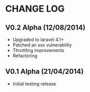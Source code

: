 CHANGE LOG
==========


## V0.2 Alpha (12/08/2014)

* Upgraded to laravel 4.1+
* Patched an xss vulnerability
* Throttling improvements
* Refactoring


## V0.1 Alpha (21/04/2014)

* Initial testing release
